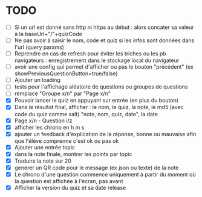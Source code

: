 # TODO

- [ ] Si un url est donné sans http ni https au début : alors concater sa valeur à la baseUrl+"/"+quizCode
- [ ] Ne pas avoir à saisir le nom, code et quiz si les infos sont données dans l'url (query params)
- [ ] Reprendre en cas de refresh pour éviter les triches ou les pb navigateurs : enregistrement dans le stockage local du navigateur
- [ ] avoir une config qui permet d'afficher ou pas le bouton "précédent" (ex showPreviousQuestionButton=true/false)
- [ ] Ajouter un loading
- [ ] tests pour l'affichage aléatoire de questions ou groupes de questions
- [ ] remplace "Groupe x/n" par "Page x/n"
- [x] Pouvoir lancer le quiz en appuyant sur entrée (en plus du bouton)
- [x] Dans le résultat final, afficher : le nom, le quiz, la note, le md5 (avec code du quiz comme salt) "note, nom, quiz, date", la date
- [x] Page x/n - Question  i/z
- [x] afficher les chrono en h m s
- [x] ajouter un feedback d'explication de la réponse, bonne ou mauvaise afin que l'élève comprenne c'est ok ou pas ok
- [x] Ajouter une entrée topic
- [x] dans la note finale, montrer les points par topic
- [x] Traduire la note sur 20
- [x] generer un QR code pour le message (ex json ou texte) de la note
- [x] Le chrono d'une question commence uniquement à partir du moment où la question est affichée à l'écran, pas avant
- [x] Afficher la version du quiz et sa date release